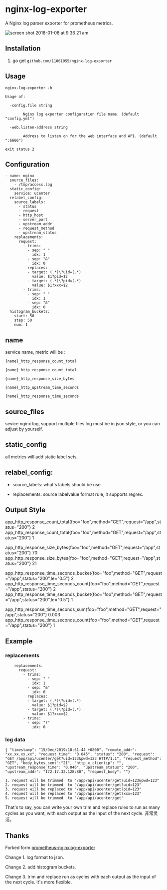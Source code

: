 

# nginx-log-exporter

A Nginx log parser exporter for prometheus metrics.

![screen shot 2018-01-08 at 9 36 21 am](https://user-images.githubusercontent.com/1459834/34656613-7083cf3e-f457-11e7-929a-2758abad387b.png)


## Installation

1. go get `github.com/11061055/nginx-log-exporter`

## Usage

```
nginx-log-exporter -h 

Usage of:

  -config.file string
  
    	Nginx log exporter configuration file name. (default "config.yml")
      
  -web.listen-address string
  
    	Address to listen on for the web interface and API. (default ":6666")
      
exit status 2
```

## Configuration

```
- name: nginx
  source_files:
    - /tmp/access.log
  static_config:
    service: ucenter
  relabel_config:
    source_labels:
      - status
      - request
      - http_host
      - server_port
      - upstream_addr
      - request_method
      - upstream_status
    replacements:
      request:
        - trims:
          - sep: " "
            idx: 1
          - sep: "&"
            idx: 0
          replaces:
          - target: (.*)\?uid=(.*)
            value: $1?pid=$2
          - target: (.*)\?pid=(.*)
            value: $1?xxx=$2
        - trims:
          - sep: " "
            idx: 1
          - sep: "&"
            idx: 0
  histogram_buckets:
    start: 50
    step: 50
    num: 1
```

## name

service name, metric will be : 

`{name}_http_response_count_total`

`{name}_http_response_count_total`

`{name}_http_response_size_bytes`

`{name}_http_upstream_time_seconds`

`{name}_http_response_time_seconds`

## source_files

sevice nginx log, support multiple files.log must be in json style, or you can adjust by yourself.

## static_config

all metrics will add static label sets.

## relabel_config:

  * source_labels: what's labels should be use.
  
  * replacements: source labelvalue format rule, it supports regrex. 

## Output Style


app_http_response_count_total{foo="foo",method="GET",request="/app",status="200"} 2
app_http_response_count_total{foo="foo",method="GET",request="/app",status="200"} 1

app_http_response_size_bytes{foo="foo",method="GET",request="/app",status="200"} 70
app_http_response_size_bytes{foo="foo",method="GET",request="/app",status="200"} 21

app_http_response_time_seconds_bucket{foo="foo",method="GET",request="/app",status="200",le="0.5"} 2
app_http_response_time_seconds_count{foo="foo",method="GET",request="/app",status="200"} 2
app_http_response_time_seconds_bucket{foo="foo",method="GET",request="/app",status="200",le="0.5"} 1

app_http_response_time_seconds_sum{foo="foo",method="GET",request="/app",status="200"} 0.003
app_http_response_time_seconds_count{foo="foo",method="GET",request="/app",status="200"} 1

## Example

### replacements


```
    replacements:
      request:
        - trims:
          - sep: " "
            idx: 1
          - sep: "&"
            idx: 0
          replaces:
          - target: (.*)\?uid=(.*)
            value: $1?pid=$2
          - target: (.*)\?pid=(.*)
            value: $1?xxx=$2
        - trims:
          - sep: "?"
            idx: 0
```

### log data

```
{ "timestamp": "15/Dec/2019:10:51:44 +0800", "remote_addr": "xx.xx.xx.xx", "request_time": "0.045", "status": "200", "request": "GET /app/api/ucenter/get?uid=123&pwd=123 HTTP/1.1", "request_method": "GET", "body_bytes_sent":"21", "http_x_clientip": "", "upstream_response_time": "0.046", "upstream_status": "200", "upstream_addr": "172.17.32.128:80", "request_body": ""}
```

```
1. request will be trimmed  to "/app/api/ucenter/get?uid=123&pwd=123"
2. request will be trimmed  to "/app/api/ucenter/get?uid=123"
3. request will be replaced to "/app/api/ucenter/get?pid=123"
4. request will be replaced to "/app/api/ucenter/get?xxx=123"
5. request will be trimmed  to "/app/api/ucenter/get"
```

That's to say, you can write your own trim and replace rules to run as many cycles as you want, with each output as the input of the next cycle. 非常灵活。


## Thanks

Forked form [prometheus-nginxlog-exporter](https://github.com/songjiayang/nginx-log-exporter)

Change 1. log format to json.

Change 2. add histogram buckets.

Change 3. trim and replace run as cycles with each output as the input of the next cycle. It's more flexible.
